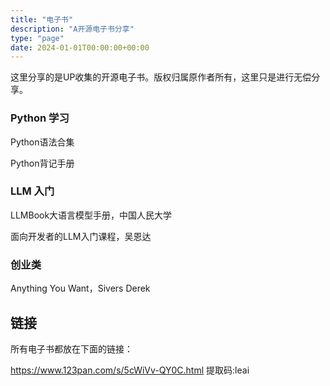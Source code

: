 ```yaml
---
title: "电子书"
description: "A开源电子书分享"
type: "page"
date: 2024-01-01T00:00:00+00:00
---
```


这里分享的是UP收集的开源电子书。版权归属原作者所有，这里只是进行无偿分享。

### Python 学习

Python语法合集

Python背记手册

### LLM 入门

LLMBook大语言模型手册，中国人民大学

面向开发者的LLM入门课程，吴恩达


### 创业类

Anything You Want，Sivers Derek


## 链接

所有电子书都放在下面的链接：

https://www.123pan.com/s/5cWiVv-QY0C.html 提取码:leai
